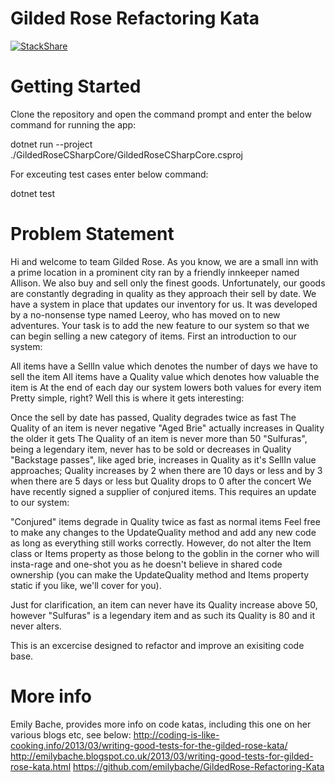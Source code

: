 Gilded Rose Refactoring Kata
============================
[![StackShare](http://img.shields.io/badge/tech-stack-0690fa.svg?style=flat)](http://stackshare.io/dtro-devuk/my-stack)

Getting Started
===============
Clone the repository and open the command prompt and enter the below command for running the app:

dotnet run --project ./GildedRoseCSharpCore/GildedRoseCSharpCore.csproj

For exceuting test cases enter below command:

dotnet test


Problem Statement
=================

Hi and welcome to team Gilded Rose. As you know, we are a small inn with a prime location in a prominent city ran by a friendly innkeeper named Allison. We also buy and sell only the finest goods. Unfortunately, our goods are constantly degrading in quality as they approach their sell by date. We have a system in place that updates our inventory for us. It was developed by a no-nonsense type named Leeroy, who has moved on to new adventures. Your task is to add the new feature to our system so that we can begin selling a new category of items. First an introduction to our system:

All items have a SellIn value which denotes the number of days we have to sell the item
All items have a Quality value which denotes how valuable the item is
At the end of each day our system lowers both values for every item
Pretty simple, right? Well this is where it gets interesting:

Once the sell by date has passed, Quality degrades twice as fast
The Quality of an item is never negative
"Aged Brie" actually increases in Quality the older it gets
The Quality of an item is never more than 50
"Sulfuras", being a legendary item, never has to be sold or decreases in Quality
"Backstage passes", like aged brie, increases in Quality as it's SellIn value approaches; Quality increases by 2 when there are 10 days or less and by 3 when there are 5 days or less but Quality drops to 0 after the concert
We have recently signed a supplier of conjured items. This requires an update to our system:

"Conjured" items degrade in Quality twice as fast as normal items
Feel free to make any changes to the UpdateQuality method and add any new code as long as everything still works correctly. However, do not alter the Item class or Items property as those belong to the goblin in the corner who will insta-rage and one-shot you as he doesn't believe in shared code ownership (you can make the UpdateQuality method and Items property static if you like, we'll cover for you).

Just for clarification, an item can never have its Quality increase above 50, however "Sulfuras" is a legendary item and as such its Quality is 80 and it never alters.

This is an excercise designed to refactor and improve an exisiting code base.
	

More info 
=========
Emily Bache, provides more info on code katas, including this one on her various blogs etc, see below:
http://coding-is-like-cooking.info/2013/03/writing-good-tests-for-the-gilded-rose-kata/
http://emilybache.blogspot.co.uk/2013/03/writing-good-tests-for-gilded-rose-kata.html
https://github.com/emilybache/GildedRose-Refactoring-Kata


